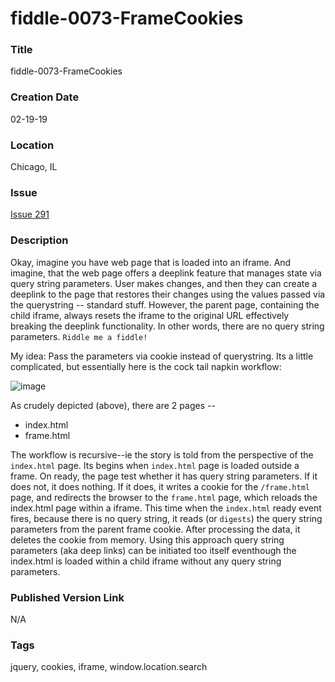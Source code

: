 fiddle-0073-FrameCookies
======

### Title

fiddle-0073-FrameCookies


### Creation Date

02-19-19


### Location

Chicago, IL


### Issue

[Issue 291](https://github.com/bradyhouse/house/issues/291)

### Description

Okay, imagine you have web page that is loaded into an iframe. And imagine, that the web page offers a deeplink feature that manages state via query string parameters. User makes changes, and then they can create a deeplink to the page that restores their changes using the values passed via the querystring -- standard stuff. However, the parent page, containing the child iframe, always resets the iframe to the original URL effectively breaking the deeplink functionality. In other words, there are no query string parameters. `Riddle me a fiddle!`

My idea:  Pass the parameters via cookie instead of querystring.  Its a little complicated, but essentially here is the cock tail napkin workflow: 

![image](https://user-images.githubusercontent.com/2453457/53063756-e4c8b200-348a-11e9-9524-f88e0d4bb41c.png)


As crudely depicted (above), there are 2 pages --

* index.html
* frame.html

The workflow is recursive--ie the story is told from the perspective of the `index.html` page. Its begins when `index.html` page is loaded outside a frame.  On ready, the page test whether it has
query string parameters. If it does not, it does nothing.  If it does, it writes a cookie for the `/frame.html` page, and
redirects the browser to the `frame.html` page, which reloads the index.html page within a iframe.  This time when the
`index.html` ready event fires, because there is no query string, it reads (or `digests`) the query string parameters 
from the parent frame cookie. After processing the data, it deletes the cookie from memory.  Using this approach
query string parameters (aka deep links) can be initiated too itself eventhough the index.html is loaded within
a child iframe without any query string parameters.


### Published Version Link

N/A 


### Tags

jquery, cookies, iframe, window.location.search
